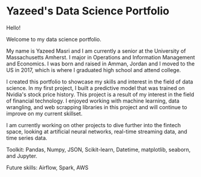 # Yazeed's Data Science Portfolio

Hello!

Welcome to my data science portfolio.

My name is Yazeed Masri and I am currently a senior at the University of Massachusetts Amherst. I major in Operations and Information Management and Economics. I was born and raised in Amman, Jordan and I moved to the US in 2017, which is where I graduated high school and attend college. 

I created this portfolio to showcase my skills and interest in the field of data science. In my first project, I built a predictive model that was trained on Nvidia's stock price history. This project is a result of my interest in the field of financial technology. I enjoyed working with machine learning, data wrangling, and web scrapping libraries in this project and will continue to improve on my current skillset. 

I am currently working on other projects to dive further into the fintech space, looking at artificial neural networks, real-time streaming data, and time series data.

Toolkit:
Pandas,
Numpy,
JSON,
Scikit-learn,
Datetime,
matplotlib,
seaborn, and
Jupyter.

Future skills:
Airflow,
Spark,
AWS




